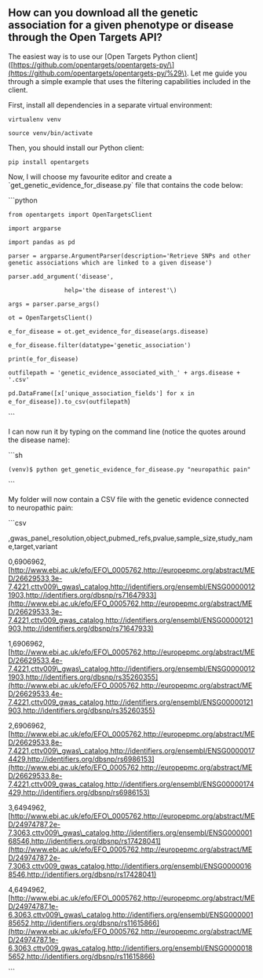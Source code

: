 ## How can you download all the genetic association for a given phenotype or disease through the Open Targets API?

The easiest way is to use our \[Open Targets Python client\]\([https://github.com/opentargets/opentargets-py/\](https://github.com/opentargets/opentargets-py/%29\). Let me guide you through a simple example that uses the filtering capabilities included in the client.

First, install all dependencies in a separate virtual environment:

`virtualenv venv`

`source venv/bin/activate`

Then, you should install our Python client:

`pip install opentargets`

Now, I will choose my favourite editor and create a  \`get\_genetic\_evidence\_for\_disease.py\` file that contains the code below:

\`\`\`python

`from opentargets import OpenTargetsClient`

`import argparse`

`import pandas as pd`

`parser = argparse.ArgumentParser(description='Retrieve SNPs and other genetic associations which are linked to a given disease')`

`parser.add_argument('disease',`

```
                help='the disease of interest'\)
```

`args = parser.parse_args()`

`ot = OpenTargetsClient()`

`e_for_disease = ot.get_evidence_for_disease(args.disease)`

`e_for_disease.filter(datatype='genetic_association')`

`print(e_for_disease)`

`outfilepath = 'genetic_evidence_associated_with_' + args.disease + '.csv'`

`pd.DataFrame([x['unique_association_fields'] for x in e_for_disease]).to_csv(outfilepath`\)

\`\`\`

I can now run it by typing on the command line \(notice the quotes around the disease name\):

\`\`\`sh

`(venv)$ python get_genetic_evidence_for_disease.py "neuropathic pain"`

\`\`\`

My folder will now contain a CSV file with the genetic evidence connected to neuropathic pain:

\`\`\`csv

,gwas\_panel\_resolution,object,pubmed\_refs,pvalue,sample\_size,study\_name,target,variant

0,6906962,[http://www.ebi.ac.uk/efo/EFO\_0005762,http://europepmc.org/abstract/MED/26629533,3e-7,4221,cttv009\_gwas\_catalog,http://identifiers.org/ensembl/ENSG00000121903,http://identifiers.org/dbsnp/rs71647933](http://www.ebi.ac.uk/efo/EFO_0005762,http://europepmc.org/abstract/MED/26629533,3e-7,4221,cttv009_gwas_catalog,http://identifiers.org/ensembl/ENSG00000121903,http://identifiers.org/dbsnp/rs71647933)

1,6906962,[http://www.ebi.ac.uk/efo/EFO\_0005762,http://europepmc.org/abstract/MED/26629533,4e-7,4221,cttv009\_gwas\_catalog,http://identifiers.org/ensembl/ENSG00000121903,http://identifiers.org/dbsnp/rs35260355](http://www.ebi.ac.uk/efo/EFO_0005762,http://europepmc.org/abstract/MED/26629533,4e-7,4221,cttv009_gwas_catalog,http://identifiers.org/ensembl/ENSG00000121903,http://identifiers.org/dbsnp/rs35260355)

2,6906962,[http://www.ebi.ac.uk/efo/EFO\_0005762,http://europepmc.org/abstract/MED/26629533,8e-7,4221,cttv009\_gwas\_catalog,http://identifiers.org/ensembl/ENSG00000174429,http://identifiers.org/dbsnp/rs6986153](http://www.ebi.ac.uk/efo/EFO_0005762,http://europepmc.org/abstract/MED/26629533,8e-7,4221,cttv009_gwas_catalog,http://identifiers.org/ensembl/ENSG00000174429,http://identifiers.org/dbsnp/rs6986153)

3,6494962,[http://www.ebi.ac.uk/efo/EFO\_0005762,http://europepmc.org/abstract/MED/24974787,2e-7,3063,cttv009\_gwas\_catalog,http://identifiers.org/ensembl/ENSG00000168546,http://identifiers.org/dbsnp/rs17428041](http://www.ebi.ac.uk/efo/EFO_0005762,http://europepmc.org/abstract/MED/24974787,2e-7,3063,cttv009_gwas_catalog,http://identifiers.org/ensembl/ENSG00000168546,http://identifiers.org/dbsnp/rs17428041)

4,6494962,[http://www.ebi.ac.uk/efo/EFO\_0005762,http://europepmc.org/abstract/MED/24974787,1e-6,3063,cttv009\_gwas\_catalog,http://identifiers.org/ensembl/ENSG00000185652,http://identifiers.org/dbsnp/rs11615866](http://www.ebi.ac.uk/efo/EFO_0005762,http://europepmc.org/abstract/MED/24974787,1e-6,3063,cttv009_gwas_catalog,http://identifiers.org/ensembl/ENSG00000185652,http://identifiers.org/dbsnp/rs11615866)

\`\`\`


